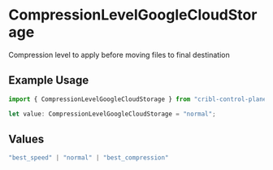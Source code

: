 # CompressionLevelGoogleCloudStorage

Compression level to apply before moving files to final destination

## Example Usage

```typescript
import { CompressionLevelGoogleCloudStorage } from "cribl-control-plane/models/operations";

let value: CompressionLevelGoogleCloudStorage = "normal";
```

## Values

```typescript
"best_speed" | "normal" | "best_compression"
```